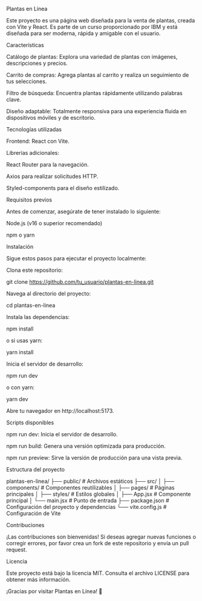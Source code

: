 Plantas en Línea

Este proyecto es una página web diseñada para la venta de plantas, creada con Vite y React. Es parte de un curso proporcionado por IBM y está diseñada para ser moderna, rápida y amigable con el usuario.

Características

Catálogo de plantas: Explora una variedad de plantas con imágenes, descripciones y precios.

Carrito de compras: Agrega plantas al carrito y realiza un seguimiento de tus selecciones.

Filtro de búsqueda: Encuentra plantas rápidamente utilizando palabras clave.

Diseño adaptable: Totalmente responsiva para una experiencia fluida en dispositivos móviles y de escritorio.

Tecnologías utilizadas

Frontend: React con Vite.

Librerías adicionales:

React Router para la navegación.

Axios para realizar solicitudes HTTP.

Styled-components para el diseño estilizado.

Requisitos previos

Antes de comenzar, asegúrate de tener instalado lo siguiente:

Node.js (v16 o superior recomendado)

npm o yarn

Instalación

Sigue estos pasos para ejecutar el proyecto localmente:

Clona este repositorio:

git clone https://github.com/tu_usuario/plantas-en-linea.git

Navega al directorio del proyecto:

cd plantas-en-linea

Instala las dependencias:

npm install

o si usas yarn:

yarn install

Inicia el servidor de desarrollo:

npm run dev

o con yarn:

yarn dev

Abre tu navegador en http://localhost:5173.

Scripts disponibles

npm run dev: Inicia el servidor de desarrollo.

npm run build: Genera una versión optimizada para producción.

npm run preview: Sirve la versión de producción para una vista previa.

Estructura del proyecto

plantas-en-linea/
├── public/          # Archivos estáticos
├── src/
│   ├── components/  # Componentes reutilizables
│   ├── pages/       # Páginas principales
│   ├── styles/      # Estilos globales
│   ├── App.jsx      # Componente principal
│   └── main.jsx     # Punto de entrada
├── package.json     # Configuración del proyecto y dependencias
└── vite.config.js   # Configuración de Vite

Contribuciones

¡Las contribuciones son bienvenidas! Si deseas agregar nuevas funciones o corregir errores, por favor crea un fork de este repositorio y envía un pull request.

Licencia

Este proyecto está bajo la licencia MIT. Consulta el archivo LICENSE para obtener más información.

¡Gracias por visitar Plantas en Línea! 🌱